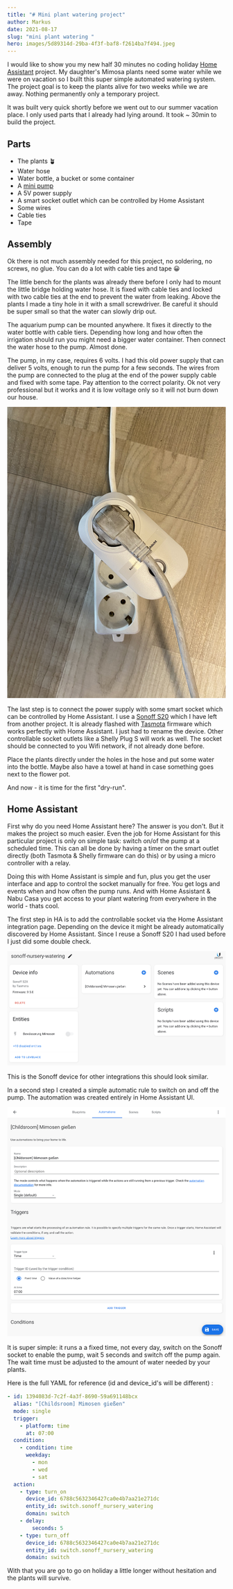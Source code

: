 ```yaml
---
title: "# Mini plant watering project"
author: Markus
date: 2021-08-17
slug: "mini plant watering "
hero: images/5d89314d-29ba-4f3f-baf8-f2614ba7f494.jpeg
---
```

I would like to show you my new half 30 minutes no coding holiday [Home Assistant](https://www.home-assistant.io) project. My daughter's Mimosa plants need some water while we were on vacation so I built this super simple automated watering system. The project goal is to keep the plants alive for two weeks while we are away. Nothing permanently only a temporary project.

It was built very quick shortly before we went out to our summer vacation place. I only used parts that I already had lying around. It took ~ 30min to build the project. 

## Parts

* The plants 🪴
* Water hose
* Water bottle, a bucket or some container
* A [mini pump](https://www.aliexpress.com/item/33006096807.html)
* A 5V power supply
* A smart socket outlet which can be controlled by Home Assistant
* Some wires
* Cable ties
* Tape

## Assembly

Ok there is not much assembly needed for this project, no soldering, no screws, no glue. You can do a lot with cable ties and tape 😀

The little bench for the plants was already there before I only had to mount the little bridge holding   water hose. It is fixed with cable ties and locked with two cable ties at the end to prevent the water from leaking. Above the plants I made a tiny hole in it with a small screwdriver. Be careful it should be super small so that the water can slowly drip out. 

The aquarium pump can be  mounted anywhere. It fixes it directly to the water bottle with cable tiers. Depending how long and how often the irrigation should run you might need a bigger water container. Then connect the water hose to the pump. Almost done. 

The pump, in my case, requires 6 volts. I had this old power supply that can deliver 5 volts, enough to run the pump for a few seconds. The wires from the pump are connected to the plug at the end of the power supply cable and fixed with some tape. Pay attention to the correct polarity.  Ok not very professional but it works and it is low voltage only so it will not burn down our house. 

![Sonoff S20](images/8bce2361-f2e5-4962-b38e-b13568460be3.jpeg)

The last step is to connect the power supply with some smart socket which can be controlled by Home Assistant. I use a [Sonoff S20](https://sonoff.tech/) which I have left from another project. It is already flashed with [Tasmota](https://tasmota.github.io/docs/) firmware which works perfectly with Home Assistant. I just had to rename the device. Other controllable socket outlets like a Shelly Plug S will work as well. The socket should be connected to you Wifi network, if not already done before.

Place the plants directly under the holes in the hose and put some water into the bottle. Maybe also have a towel at hand in case something goes next to the flower pot.

And now - it is time for the first "dry-run".

## Home Assistant

First why do you need Home Assistant here? The answer is you don't. But it makes the project so much easier. Even the job for Home Assistant for this particular project is only on simple task: switch on/of the pump at a scheduled time. This can all be done by having a timer on the smart outlet directly (both Tasmota & Shelly firmware can do this) or by using a micro controller with a relay. 

Doing this with Home Assistant is simple and fun, plus you get the user interface and app to control the socket manually for free. You get logs and events when and how often the pump runs. And with Home Assistant & Nabu Casa you get access to your plant watering from everywhere in the world - thats cool. 

The first step in HA is to add the controllable socket via the Home Assistant integration page. Depending on the device it might be already automatically discovered by Home Assistant. Since I reuse a Sonoff S20 I had used before I just did some double check.

![Sonoff Tasmota integration](images/screenshot_2021-08-17_at_16.27.05.png)

This is the Sonoff device for other integrations this should look similar.

In a second step I created a simple automatic rule to switch on and off the pump. The automation was created entirely in Home Assistant UI. 

![Pump automation](images/screenshot_2021-08-17_at_17.02.45.png)

It is super simple: it runs a a fixed time, not every day, switch on the Sonoff socket to enable the pump, wait 5 seconds and switch off the pump again. The wait time must be adjusted to the amount of water needed by your plants.

Here is the full YAML for reference (id and device_id's will be different) :

```yaml
- id: 1394083d-7c2f-4a3f-8690-59a691148bcx
  alias: "[Childsroom] Mimosen gießen"
  mode: single
  trigger:
    - platform: time
      at: 07:00
  condition:
    - condition: time
      weekday:
        - mon
        - wed
        - sat
  action:
    - type: turn_on
      device_id: 6788c5632346427ca0e4b7aa21e271dc
      entity_id: switch.sonoff_nursery_watering
      domain: switch
    - delay:
        seconds: 5
    - type: turn_off
      device_id: 6788c5632346427ca0e4b7aa21e271dc
      entity_id: switch.sonoff_nursery_watering
      domain: switch
```

With that you are go to go on holiday a little longer without hesitation and the plants will survive.